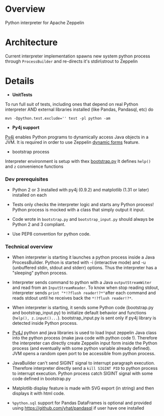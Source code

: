 # Overview
Python interpreter for Apache Zeppelin

# Architecture
Current interpreter implementation spawns new system python process through `ProcessBuilder` and re-directs it's stdin\strout to Zeppelin

# Details

 - **UnitTests**

  To run full suit of tests, including ones that depend on real Python interpreter AND external libraries installed (like Pandas, Pandasql, etc) do

  ```
mvn -Dpython.test.exclude='' test -pl python -am
  ```

 - **Py4j support**

  [Py4j](https://www.py4j.org/) enables Python programs to dynamically access Java objects in a JVM.
  It is required in order to use Zeppelin [dynamic forms](http://zeppelin.apache.org/docs/0.6.0-SNAPSHOT/manual/dynamicform.html) feature.

 - bootstrap process

  Interpreter environment is setup with thex [bootstrap.py](https://github.com/apache/zeppelin/blob/master/python/src/main/resources/bootstrap.py)
  It defines `help()` and `z` convenience functions


### Dev prerequisites

 * Python 2 or 3 installed with py4j (0.9.2) and matplotlib (1.31 or later) installed on each

 * Tests only checks the interpreter logic and starts any Python process! Python process is mocked with a class that simply output it input.

 * Code wrote in `bootstrap.py` and `bootstrap_input.py` should always be Python 2 and 3 compliant.

* Use PEP8 convention for python code.

### Technical overview

 * When interpreter is starting it launches a python process inside a Java ProcessBuilder. Python is started with -i (interactive mode) and -u (unbuffered stdin, stdout and stderr) options. Thus the interpreter has a "sleeping" python process.

 * Interpreter sends command to python with a Java `outputStreamWiter` and read from an `InputStreamReader`. To know when stop reading stdout, interpreter sends `print "*!?flush reader!?*"`after each command and reads stdout until he receives back the `*!?flush reader!?*`.

 * When interpreter is starting, it sends some Python code (bootstrap.py and bootstrap_input.py) to initialize default behavior and functions (`help(), z.input()...`). bootstrap_input.py is sent only if py4j library is detected inside Python process.

 * [Py4J](https://www.py4j.org/) python and java libraries is used to load Input zeppelin Java class into the python process (make java code with python code !). Therefore the interpreter can directly create Zeppelin input form inside the Python process (and eventually with some python variable already defined). JVM opens a random open port to be accessible from python process.

 * JavaBuilder can't send SIGINT signal to interrupt paragraph execution. Therefore interpreter directly  send a `kill SIGINT PID` to python process to interrupt execution. Python process catch SIGINT signal with some code defined in bootstrap.py

 * Matplotlib display feature is made with SVG export (in string) and then displays it with html code.

 * `%python.sql` support for Pandas DataFrames is optional and provided using https://github.com/yhat/pandasql if user have one installed